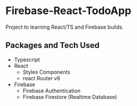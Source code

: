 # Firebase-React-TodoApp 

Project to learning React/TS and Firebase builds.

## Packages and Tech Used
+ Typescript
+ React
    + Styles Components 
    + react Router v6
+ Firebase
    + Firebase Authentication
    + Firebase Firestore (Realtime Database)
